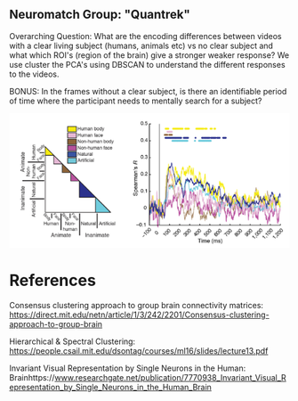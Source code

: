 ## Neuromatch Group: "Quantrek"
Overarching Question: What are the encoding differences between videos with a clear living subject (humans, animals etc) vs no clear subject and what which ROI's (region of the brain) give a stronger weaker response?  We use cluster the PCA's using DBSCAN to understand the different responses to the videos. 

BONUS: In the frames without a clear subject, is there an identifiable period of time where the participant needs to mentally search for a subject?

![alt text](https://github.com/clachevv/neuro-match-project/blob/main/pictures/pic.png)

# References
Consensus clustering approach to group brain connectivity matrices: https://direct.mit.edu/netn/article/1/3/242/2201/Consensus-clustering-approach-to-group-brain 

Hierarchical & Spectral Clustering: https://people.csail.mit.edu/dsontag/courses/ml16/slides/lecture13.pdf

Invariant Visual Representation by Single Neurons in the Human: Brainhttps://www.researchgate.net/publication/7770938_Invariant_Visual_Representation_by_Single_Neurons_in_the_Human_Brain 


